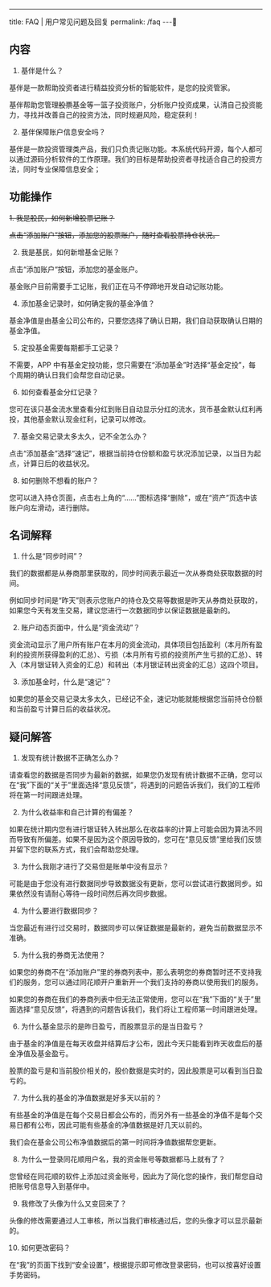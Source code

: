 ---
title:  FAQ | 用户常见问题及回复
permalink: /faq
---📌
## 内容

1. 基伴是什么？

基伴是一款帮助投资者进行精益投资分析的智能软件，是您的投资管家。

基伴帮助您管理~~股票~~基金等一篮子投资账户，分析账户投资成果，认清自己投资能力，寻找并改善自己的投资方法，同时规避风险，稳定获利！

2. 基伴保障账户信息安全吗？

基伴是一款投资管理类产品，我们只负责记账功能。本系统代码开源，每个人都可以通过源码分析软件的工作原理。我们的目标是帮助投资者寻找适合自己的投资方法，同时专业保障信息安全；

## 功能操作

~~1. 我是股民，如何新增股票记账？~~

~~点击“添加账户”按钮，添加您的股票账户，随时查看股票持仓状况。~~

2. 我是基民，如何新增基金记账？

点击“添加账户“按钮，添加您的基金账户。

基金账户目前需要手工记账，我们正在马不停蹄地开发自动记账功能。

4. 添加基金记录时，如何确定我的基金净值？

基金净值是由基金公司公布的，只要您选择了确认日期，我们自动获取确认日期的基金净值。

5. 定投基金需要每期都手工记录？

不需要，APP 中有基金定投功能，您只需要在“添加基金”时选择“基金定投”，每个周期的确认日我们会帮您自动记录。

6. 如何查看基金分红记录？

您可在该只基金流水里查看分红到账日自动显示分红的流水，货币基金默认红利再投，其他基金默认现金红利，记录可以修改。

7. 基金交易记录太多太久，记不全怎么办？

点击“添加基金”选择“速记”，根据当前持仓份额和盈亏状况添加记录，以当日为起点，计算日后的收益状况。

8. 如何删除不想看的账户？

您可以进入持仓页面，点击右上角的“……”图标选择“删除”，或在“资产”页选中该账户向左滑动，进行删除。

## 名词解释

1. 什么是“同步时间”？

我们的数据都是从券商那里获取的，同步时间表示最近一次从券商处获取数据的时间。

例如同步时间是“昨天”则表示您账户的持仓及交易等数据是昨天从券商处获取的，如果您今天有发生交易，建议您进行一次数据同步以保证数据是最新的。

2. 账户动态页面中，什么是“资金流动”？

资金流动显示了用户所有账户在本月的资金流动，具体项目包括盈利（本月所有盈利的投资所获得盈利的汇总）、亏损（本月所有亏损的投资所产生亏损的汇总）、转入（本月银证转入资金的汇总）和转出（本月银证转出资金的汇总）这四个项目。

3. 添加基金时，什么是“速记”？

如果您的基金交易记录太多太久，已经记不全，速记功能就能根据您当前持仓份额和当前盈亏计算日后的收益状况。

## 疑问解答

1. 发现有统计数据不正确怎么办？

请查看您的数据是否同步为最新的数据，如果您仍发现有统计数据不正确，您可以在“我”下面的“关于”里面选择“意见反馈”，将遇到的问题告诉我们，我们的工程师将在第一时间跟进处理。

2. 为什么收益率和自己计算的有偏差？

如果在统计期内您有进行银证转入转出那么在收益率的计算上可能会因为算法不同而导致有所偏差。如果不是因为这个原因导致的，您可在“意见反馈”里给我们反馈并留下您的联系方式，我们会帮助您处理。

3. 为什么我刚才进行了交易但是账单中没有显示？

可能是由于您没有进行数据同步导致数据没有更新，您可以尝试进行数据同步。如果依然没有请耐心等待一段时间然后再次同步数据。

4. 为什么要进行数据同步？

当您最近有进行过交易时，数据同步可以保证数据是最新的，避免当前数据显示不准确。

5. 为什么我的券商无法使用？

如果您的券商不在“添加账户”里的券商列表中，那么表明您的券商暂时还不支持我们的服务，您可以通过同花顺开户重新开一个我们支持的券商以使用我们的服务。

如果您的券商在我们的券商列表中但无法正常使用，您可以在“我”下面的“关于”里面选择“意见反馈”，将遇到的问题告诉我们，我们将让工程师第一时间跟进处理。

6. 为什么基金显示的是昨日盈亏，而股票显示的是当日盈亏？

由于基金的净值是在每天收盘并结算后才公布，因此今天只能看到昨天收盘后的基金净值及基金盈亏。

股票的盈亏是和当前股价相关的，股价数据是实时的，因此股票是可以看到当日盈亏的。

7. 为什么我的基金的净值数据是好多天以前的？

有些基金的净值是在每个交易日都会公布的，而另外有一些基金的净值不是每个交易日都有公布，因此可能有些基金的净值数据是好几天以前的。

我们会在基金公司公布净值数据后的第一时间将净值数据帮您更新。

8. 为什么一登录同花顺用户名，我的资金账号等数据都马上就有了？

您曾经在同花顺的软件上添加过资金账号，因此为了简化您的操作，我们帮您自动把账号信息导入到基伴中。

9. 我修改了头像为什么又变回来了？

头像的修改需要通过人工审核，所以当我们审核通过后，您的头像才可以显示最新的。

10. 如何更改密码？

在“我”的页面下找到“安全设置”，根据提示即可修改登录密码，也可以按喜好设置手势密码。